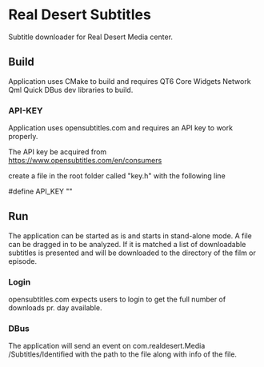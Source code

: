 # Real Desert Subtitles

Subtitle downloader for Real Desert Media center.

## Build

Application uses CMake to build and requires QT6 Core Widgets Network Qml Quick DBus dev libraries to build.

### API-KEY

Application uses opensubtitles.com and requires an API key to work properly.

The API key be acquired from https://www.opensubtitles.com/en/consumers

create a file in the root folder called "key.h" with the following line

#define API_KEY "<api-key here>"

## Run

The application can be started as is and starts in stand-alone mode. A file can be dragged in to be analyzed. If it is matched a list of downloadable subtitles is presented and will be downloaded to the directory of the film or episode.

### Login

opensubtitles.com expects users to login to get the full number of downloads pr. day available.

### DBus

The application will send an event on com.realdesert.Media /Subtitles/Identified with the path to the file along with info of the file.

